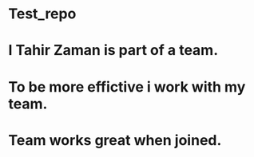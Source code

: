 # Test_repo
# I Tahir Zaman is part of a team.
# To be more effictive i work with my team.
# Team works great when joined.
